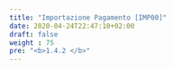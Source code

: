 ```yaml
---
title: "Importazione Pagamento [IMP00]"
date: 2020-04-24T22:47:10+02:00
draft: false
weight : 75
pre: "<b>1.4.2 </b>"
---
```




